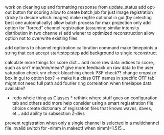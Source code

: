 <!-- features to add -->
work on cleaning up and formatting response from update_status
add opt-out button for scoring
allow to create batch job for just image registration (tricky to decide which images)
make regfile optional in gui (by selecting best one automatically)
allow batch process for max projection only 
add option for "forced" channel registration (assuming similar intensity distribution in two channels)
add wiener to optimized reconstruction
allow option not to overwrite existing files

add options to channel registration calibration command
make timepoints a string that can accept start:stop:step
add background to single reconstruct


<!-- nice but low priority -->
calculate more things for score dict...
	add more raw data indices to score, such as snr? max/min/mean?
give more feedback on raw data to the user
	saturation check
	snr check
	bleaching check
	PSF check??
change cropsize box in gui to option box? -> make it a class
OTF names in specific OTF tab might not need full path
add fourier ring correlation when timelapse data available?
* redo whole thing as Classes *
rethink where stuff goes on configuration tab and others
add more help
consider using a smart regisatration file choice
	create dictionary of regisration files that knows waves, daves, et...
add ability to subsection Z-divs

<!-- bugs -->

prevent registration when only a single channel is selected in a multichannel file
invalid switch for -nimm in makeotf when nimm!=1.515...
